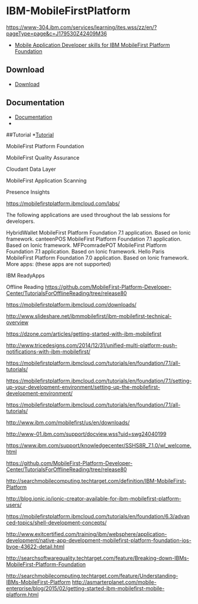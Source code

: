 # IBM-MobileFirstPlatform


https://www-304.ibm.com/services/learning/ites.wss/zz/en/?pageType=page&c=J179530Z42409M36

* [Mobile Application Developer skills for IBM MobileFirst Platform Foundation](https://www-304.ibm.com/services/learning/pdfs/mobile_ad.pdf)

## Download
* [Download](https://mobilefirstplatform.ibmcloud.com/downloads/)


## Documentation
* [Documentation](https://www.ibm.com/support/knowledgecenter/SSHS8R_7.1.0/wl_welcome.html)
* 

##Tutorial
*[Tutorial](https://mobilefirstplatform.ibmcloud.com/tutorials/en/foundation/7.1/all-tutorials/)



MobileFirst Platform Foundation

MobileFirst Quality Assurance

Cloudant Data Layer

MobileFirst Application Scanning

Presence Insights



https://mobilefirstplatform.ibmcloud.com/labs/


The following applications are used throughout the lab sessions for developers.

HybridWallet
MobileFirst Platform Foundation 7.1 application. Based on Ionic framework.
canteenPOS
MobileFirst Platform Foundation 7.1 application. Based on Ionic framework.
MFPcomradePOT
MobileFirst Platform Foundation 7.1 application. Based on Ionic framework.
Hello Paris
MobileFirst Platform Foundation 7.0 application. Based on Ionic framework.
More apps: (these apps are not supported)

IBM ReadyApps



Offline Reading
https://github.com/MobileFirst-Platform-Developer-Center/TutorialsForOfflineReading/tree/release80


https://mobilefirstplatform.ibmcloud.com/downloads/

http://www.slideshare.net/ibmmobilefirst/ibm-mobilefirst-technical-overview

https://dzone.com/articles/getting-started-with-ibm-mobilefirst

http://www.tricedesigns.com/2014/12/31/unified-multi-platform-push-notifications-with-ibm-mobilefirst/

https://mobilefirstplatform.ibmcloud.com/tutorials/en/foundation/7.1/all-tutorials/

https://mobilefirstplatform.ibmcloud.com/tutorials/en/foundation/7.1/setting-up-your-development-environment/setting-up-the-mobilefirst-development-environment/

https://mobilefirstplatform.ibmcloud.com/tutorials/en/foundation/7.1/all-tutorials/

http://www.ibm.com/mobilefirst/us/en/downloads/

http://www-01.ibm.com/support/docview.wss?uid=swg24040199

https://www.ibm.com/support/knowledgecenter/SSHS8R_7.1.0/wl_welcome.html

https://github.com/MobileFirst-Platform-Developer-Center/TutorialsForOfflineReading/tree/release80

http://searchmobilecomputing.techtarget.com/definition/IBM-MobileFirst-Platform

http://blog.ionic.io/ionic-creator-available-for-ibm-mobilefirst-platform-users/

https://mobilefirstplatform.ibmcloud.com/tutorials/en/foundation/6.3/advanced-topics/shell-development-concepts/

http://www.exitcertified.com/training/ibm/websphere/application-development/native-app-development-mobilefirst-platform-foundation-ios-byoe-43622-detail.html

http://searchsoftwarequality.techtarget.com/feature/Breaking-down-IBMs-MobileFirst-Platform-Foundation

http://searchmobilecomputing.techtarget.com/feature/Understanding-IBMs-MobileFirst-Platform
http://asmarterplanet.com/mobile-enterprise/blog/2015/02/getting-started-ibm-mobilefirst-mobile-platform.html


